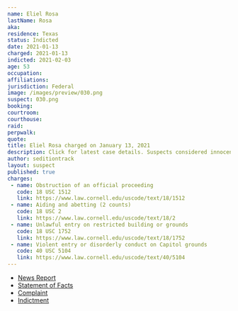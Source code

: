 ```yaml
---
name: Eliel Rosa
lastName: Rosa
aka:
residence: Texas
status: Indicted
date: 2021-01-13
charged: 2021-01-13
indicted: 2021-02-03
age: 53
occupation:
affiliations:
jurisdiction: Federal
image: /images/preview/030.png
suspect: 030.png
booking:
courtroom:
courthouse:
raid:
perpwalk:
quote:
title: Eliel Rosa charged on January 13, 2021
description: Click for latest case details. Suspects considered innocent until proven guilty.
author: seditiontrack
layout: suspect
published: true
charges:
 - name: Obstruction of an official proceeding
   code: 18 USC 1512
   link: https://www.law.cornell.edu/uscode/text/18/1512
 - name: Aiding and abetting (2 counts)
   code: 18 USC 2
   link: https://www.law.cornell.edu/uscode/text/18/2
 - name: Unlawful entry on restricted building or grounds
   code: 18 USC 1752
   link: https://www.law.cornell.edu/uscode/text/18/1752
 - name: Violent entry or disorderly conduct on Capitol grounds
   code: 40 USC 5104
   link: https://www.law.cornell.edu/uscode/text/40/5104
---
```

- [News Report](https://www.kiiitv.com/article/news/local/jenny-cudd-fbi-arrested/513-fb4ff454-3bf0-4648-8983-660ec8f2601e)
- [Statement of Facts](https://www.scribd.com/document/490745903/Jenny-Cudd-and-Eliel-Rosa-Statement-of-Facts)
- [Complaint](https://www.justice.gov/opa/page/file/1353431/download)
- [Indictment](https://www.justice.gov/usao-dc/case-multi-defendant/file/1366061/download)
